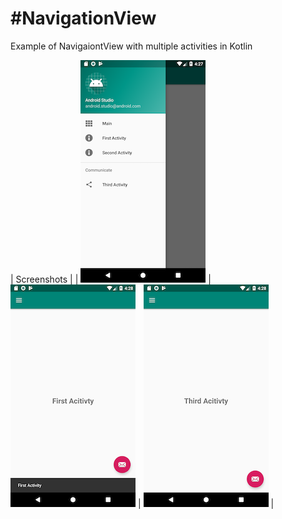 # #NavigationView

Example of NavigaiontView with multiple activities in Kotlin

| Screenshots |
| ![image](https://github.com/ElyDantas/NavigationView/blob/master/screenshots/Screenshot_1.png)  | ![image](https://github.com/ElyDantas/NavigationView/blob/master/screenshots/Screenshot_2.png) | ![image](https://github.com/ElyDantas/NavigationView/blob/master/screenshots/Screenshot_3.png) |

